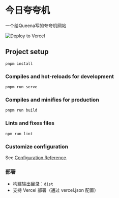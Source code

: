 # 今日夸夸机

一个给Queena写的夸夸机网站

![Deploy to Vercel](https://vercel.com/button)

## Project setup
```
pnpm install
```

### Compiles and hot-reloads for development
```
pnpm run serve
```

### Compiles and minifies for production
```
pnpm run build
```

### Lints and fixes files
```
npm run lint
```

### Customize configuration
See [Configuration Reference](https://cli.vuejs.org/config/).

### 部署
- 构建输出目录：`dist`
- 支持 Vercel 部署（通过 vercel.json 配置）
